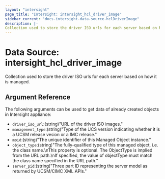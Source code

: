 ```yaml
---
layout: "intersight"
page_title: "Intersight: intersight_hcl_driver_image"
sidebar_current: "docs-intersight-data-source-hclDriverImage"
description: |-
Collection used to store the driver ISO urls for each server based on how it is managed.
---
```


# Data Source: intersight_hcl_driver_image
Collection used to store the driver ISO urls for each server based on how it is managed.
## Argument Reference
The following arguments can be used to get data of already created objects in Intersight appliance:
* `driver_iso_url`:(string)"URL of the driver ISO images."
* `management_type`:(string)"Type of the UCS version indicating whether it is a UCSM release vesion or a IMC release."
* `moid`:(string)"The unique identifier of this Managed Object instance."
* `object_type`:(string)"The fully-qualified type of this managed object, i.e. the class name.\nThis property is optional. The ObjectType is implied from the URL path.\nIf specified, the value of objectType must match the class name specified in the URL path."
* `server_pid`:(string)"Three part ID representing the server model as returned by UCSM/CIMC XML APIs."
